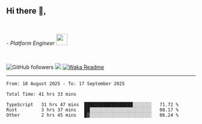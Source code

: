 <h2>Hi there  👋,</h2> </br>

<p><em>- Platform Engineer <img src="https://media.giphy.com/media/WUlplcMpOCEmTGBtBW/giphy.gif" width="30"> 
</em></p></br>


<!--[![Linkedin: prandogabriel](https://img.shields.io/badge/-prandogabriel-blue?style=flat-square&logo=Linkedin&logoColor=white&link=https://www.linkedin.com/in/prandogabriel/)](https://www.linkedin.com/in/prandogabriel)-->
![GitHub followers](https://img.shields.io/github/followers/prandogabriel?label=Follow&style=social)
![](https://komarev.com/ghpvc/?username=prandogabriel)
[![Waka Readme](https://github.com/prandogabriel/prandogabriel/actions/workflows/update-stats.yml.yml/badge.svg)](https://github.com/prandogabriel/prandogabriel/actions/workflows/update-stats.yml.yml)

---

<!--START_SECTION:waka-->

```golang
From: 18 August 2025 - To: 17 September 2025

Total Time: 41 hrs 33 mins

TypeScript   31 hrs 47 mins  ██████████████████░░░░░░░   71.72 %
Rust         3 hrs 37 mins   ██░░░░░░░░░░░░░░░░░░░░░░░   08.17 %
Other        2 hrs 45 mins   █▓░░░░░░░░░░░░░░░░░░░░░░░   06.24 %
```

<!--END_SECTION:waka-->
